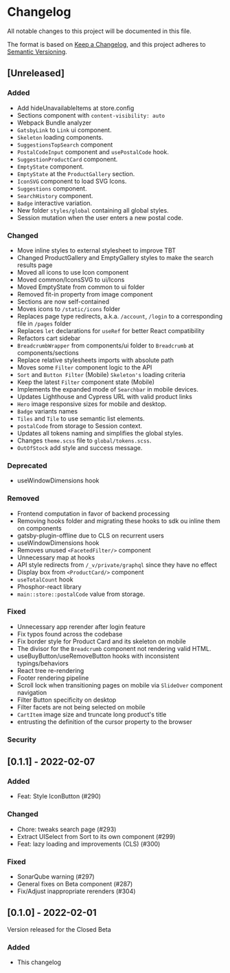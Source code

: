 # Changelog

All notable changes to this project will be documented in this file.

The format is based on [Keep a Changelog](https://keepachangelog.com/en/1.0.0/),
and this project adheres to [Semantic Versioning](https://semver.org/spec/v2.0.0.html).

## [Unreleased]

### Added

- Add hideUnavailableItems at store.config
- Sections component with `content-visibility: auto`
- Webpack Bundle analyzer
- `GatsbyLink` to `Link` ui component.
- `Skeleton` loading components.
- `SuggestionsTopSearch` component
- `PostalCodeInput` component and `usePostalCode` hook.
- `SuggestionProductCard` component.
- `EmptyState` component.
- `EmptyState` at the `ProductGallery` section.
- `IconSVG` component to load SVG Icons.
- `Suggestions` component.
- `SearchHistory` component.
- `Badge` interactive variation.
- New folder `styles/global` containing all global styles.
- Session mutation when the user enters a new postal code.

### Changed

- Move inline styles to external stylesheet to improve TBT
- Changed ProductGallery and EmptyGallery styles to make the search results page
- Moved all icons to use Icon component
- Moved common/IconsSVG to ui/Icons
- Moved EmptyState from common to ui folder
- Removed fit-in property from image component
- Sections are now self-contained
- Moves icons to `/static/icons` folder
- Replaces page type redirects, a.k.a. `/account`, `/login` to a corresponding file in `/pages` folder
- Replaces `let` declarations for `useRef` for better React compatibility
- Refactors cart sidebar
- `BreadcrumbWrapper` from components/ui folder to `Breadcrumb` at components/sections
- Replace relative stylesheets imports with absolute path
- Moves some `Filter` component logic to the API
- `Sort` and `Button Filter` (Mobile) `Skeleton's` loading criteria
- Keep the latest `Filter` component state (Mobile)
- Implements the expanded mode of `Searchbar` in mobile devices.
- Updates Lighthouse and Cypress URL with valid product links
- `Hero` image responsive sizes for mobile and desktop.
- `Badge` variants names
- `Tiles` and `Tile` to use semantic list elements.
- `postalCode` from storage to Session context.
- Updates all tokens naming and simplifies the global styles.
- Changes `theme.scss` file to `global/tokens.scss`.
- `OutOfStock` add style and success message.

### Deprecated

- useWindowDimensions hook

### Removed
- Frontend computation in favor of backend processing
- Removing hooks folder and migrating these hooks to sdk ou inline them on components
- gatsby-plugin-offline due to CLS on recurrent users
- useWindowDimensions hook
- Removes unused `<FacetedFilter/>` component
- Unnecessary map at hooks
- API style redirects from `/_v/private/graphql` since they have no effect
- Display box from `<ProductCard/>` component
- `useTotalCount` hook
- Phosphor-react library
- `main::store::postalCode` value from storage.

### Fixed
- Unnecessary app rerender after login feature
- Fix typos found across the codebase
- Fix border style for Product Card and its skeleton on mobile
- The divisor for the `Breadcrumb` component not rendering valid HTML.
- useBuyButton/useRemoveButton hooks with inconsistent typings/behaviors
- React tree re-rendering
- Footer rendering pipeline
- Scroll lock when transitioning pages on mobile via `SlideOver` component navigation
- Filter Button specificity on desktop
- Filter facets are not being selected on mobile
- `CartItem` image size and truncate long product's title
- entrusting the definition of the cursor property to the browser

### Security

## [0.1.1] - 2022-02-07

### Added

- Feat: Style IconButton (#290)

### Changed

- Chore: tweaks search page (#293)
- Extract UISelect from Sort to its own component (#299)
- Feat: lazy loading and improvements (CLS) (#300)

### Fixed

- SonarQube warning (#297)
- General fixes on Beta component (#287)
- Fix/Adjust inappropriate rerenders (#304)

## [0.1.0] - 2022-02-01

Version released for the Closed Beta

### Added

- This changelog
